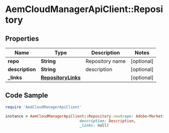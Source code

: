 # AemCloudManagerApiClient::Repository

## Properties

Name | Type | Description | Notes
------------ | ------------- | ------------- | -------------
**repo** | **String** | Repository name | [optional] 
**description** | **String** | description | [optional] 
**_links** | [**RepositoryLinks**](RepositoryLinks.md) |  | [optional] 

## Code Sample

```ruby
require 'AemCloudManagerApiClient'

instance = AemCloudManagerApiClient::Repository.new(repo: Adobe-Marketing-Cloud,
                                 description: Description,
                                 _links: null)
```


